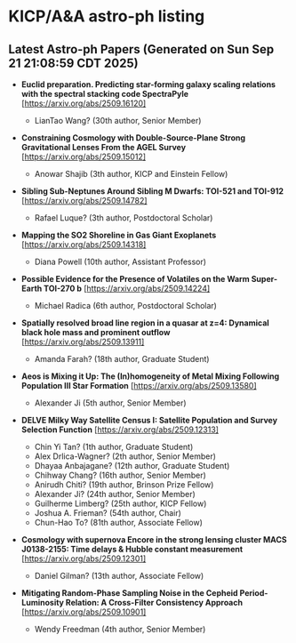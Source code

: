 # KICP/A&A astro-ph listing

## Latest Astro-ph Papers (Generated on Sun Sep 21 21:08:59 CDT 2025)

- **Euclid preparation. Predicting star-forming galaxy scaling relations with the spectral stacking code SpectraPyle**
[https://arxiv.org/abs/2509.16120]
  + LianTao Wang? (30th author, Senior Member)

- **Constraining Cosmology with Double-Source-Plane Strong Gravitational Lenses From the AGEL Survey**
[https://arxiv.org/abs/2509.15012]
  + Anowar Shajib (3th author, KICP and Einstein Fellow)

- **Sibling Sub-Neptunes Around Sibling M Dwarfs: TOI-521 and TOI-912**
[https://arxiv.org/abs/2509.14782]
  + Rafael Luque? (3th author, Postdoctoral Scholar)

- **Mapping the SO2 Shoreline in Gas Giant Exoplanets**
[https://arxiv.org/abs/2509.14318]
  + Diana Powell (10th author, Assistant Professor)

- **Possible Evidence for the Presence of Volatiles on the Warm Super-Earth TOI-270 b**
[https://arxiv.org/abs/2509.14224]
  + Michael Radica (6th author, Postdoctoral Scholar)

- **Spatially resolved broad line region in a quasar at z=4: Dynamical black hole mass and prominent outflow**
[https://arxiv.org/abs/2509.13911]
  + Amanda Farah? (18th author, Graduate Student)

- **Aeos is Mixing it Up: The (In)homogeneity of Metal Mixing Following Population III Star Formation**
[https://arxiv.org/abs/2509.13580]
  + Alexander Ji (5th author, Senior Member)

- **DELVE Milky Way Satellite Census I: Satellite Population and Survey Selection Function**
[https://arxiv.org/abs/2509.12313]
  + Chin Yi Tan? (1th author, Graduate Student)
  + Alex Drlica-Wagner? (2th author, Senior Member)
  + Dhayaa Anbajagane? (12th author, Graduate Student)
  + Chihway Chang? (16th author, Senior Member)
  + Anirudh Chiti? (19th author, Brinson Prize Fellow)
  + Alexander Ji? (24th author, Senior Member)
  + Guilherme Limberg? (25th author, KICP Fellow)
  + Joshua A. Frieman? (54th author, Chair)
  + Chun-Hao To? (81th author, Associate Fellow)

- **Cosmology with supernova Encore in the strong lensing cluster MACS J0138-2155: Time delays & Hubble constant measurement**
[https://arxiv.org/abs/2509.12301]
  + Daniel Gilman? (13th author, Associate Fellow)

- **Mitigating Random-Phase Sampling Noise in the Cepheid Period-Luminosity Relation: A Cross-Filter Consistency Approach**
[https://arxiv.org/abs/2509.10901]
  + Wendy Freedman (4th author, Senior Member)

